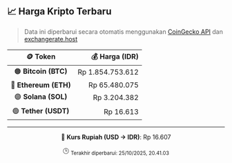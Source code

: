 

<!-- HARGA_KRIPTO -->
## 📈 Harga Kripto Terbaru

> Data ini diperbarui secara otomatis menggunakan [CoinGecko API](https://www.coingecko.com/) dan [exchangerate.host](https://exchangerate.host/)

<div align="center">

| 🪙 Token | 💰 Harga (IDR) |
|:------:|---------------:|
| 🟠 **Bitcoin (BTC)**   | Rp 1.854.753.612 |
| 🔵 **Ethereum (ETH)**  | Rp 65.480.075 |
| 🟣 **Solana (SOL)**    | Rp 3.204.382 |
| 🟢 **Tether (USDT)**   | Rp 16.613 |

---

💱 **Kurs Rupiah (USD → IDR)**: Rp 16.607

🕒 <sub>Terakhir diperbarui: 25/10/2025, 20.41.03</sub>

</div>
<!-- /HARGA_KRIPTO -->